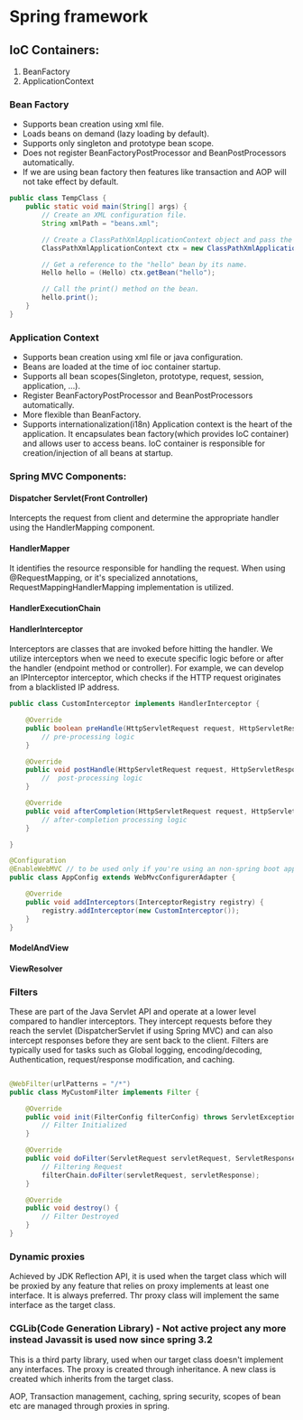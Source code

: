 # Spring framework

## IoC Containers:

1. BeanFactory
2. ApplicationContext

### Bean Factory

- Supports bean creation using xml file.
- Loads beans on demand (lazy loading by default).
- Supports only singleton and prototype bean scope.
- Does not register BeanFactoryPostProcessor and BeanPostProcessors automatically.
- If we are using bean factory then features like transaction and AOP will not take effect by default.

```java
public class TempClass {
    public static void main(String[] args) {
        // Create an XML configuration file.
        String xmlPath = "beans.xml";

        // Create a ClassPathXmlApplicationContext object and pass the XML configuration file to the constructor.
        ClassPathXmlApplicationContext ctx = new ClassPathXmlApplicationContext(xmlPath);

        // Get a reference to the "hello" bean by its name.
        Hello hello = (Hello) ctx.getBean("hello");

        // Call the print() method on the bean.
        hello.print();
    }
}
```

### Application Context

- Supports bean creation using xml file or java configuration.
- Beans are loaded at the time of ioc container startup.
- Supports all bean scopes(Singleton, prototype, request, session, application, ...).
- Register BeanFactoryPostProcessor and BeanPostProcessors automatically.
- More flexible than BeanFactory.
- Supports internationalization(i18n)
  Application context is the heart of the application. It encapsulates bean factory(which provides IoC container) and
  allows user to access beans. IoC container is responsible for creation/injection of all beans at startup.

### Spring MVC Components:

#### Dispatcher Servlet(Front Controller)

Intercepts the request from client and determine the appropriate handler using the HandlerMapping component.

#### HandlerMapper

It identifies the resource responsible for handling the request. When using @RequestMapping, or it's specialized
annotations, RequestMappingHandlerMapping implementation is utilized.

#### HandlerExecutionChain

#### HandlerInterceptor

Interceptors are classes that are invoked before hitting the handler. We utilize interceptors when we need to execute
specific logic before or after the handler (endpoint method or controller). For example, we can develop an IPInterceptor
interceptor, which checks if the HTTP request originates from a blacklisted IP address.

```java
public class CustomInterceptor implements HandlerInterceptor {

    @Override
    public boolean preHandle(HttpServletRequest request, HttpServletResponse response, Object handler) throws Exception {
        // pre-processing logic
    }

    @Override
    public void postHandle(HttpServletRequest request, HttpServletResponse response, Object handler, ModelAndView modelAndView) throws Exception {
        //  post-processing logic
    }

    @Override
    public void afterCompletion(HttpServletRequest request, HttpServletResponse response, Object handler, Exception ex) throws Exception {
        // after-completion processing logic
    }

}

@Configuration
@EnableWebMVC // to be used only if you're using an non-spring boot application 
public class AppConfig extends WebMvcConfigurerAdapter {

    @Override
    public void addInterceptors(InterceptorRegistry registry) {
        registry.addInterceptor(new CustomInterceptor());
    }
}
```

#### ModelAndView

#### ViewResolver

### Filters

These are part of the Java Servlet API and operate at a lower level compared to handler
interceptors. They intercept requests before they reach the servlet (DispatcherServlet if using Spring MVC) and can also
intercept responses before they are sent back to the client. Filters are typically used for tasks such as Global
logging, encoding/decoding, Authentication, request/response modification, and caching.

```java

@WebFilter(urlPatterns = "/*")
public class MyCustomFilter implements Filter {

    @Override
    public void init(FilterConfig filterConfig) throws ServletException {
        // Filter Initialized
    }

    @Override
    public void doFilter(ServletRequest servletRequest, ServletResponse servletResponse, FilterChain filterChain) throws IOException, ServletException {
        // Filtering Request
        filterChain.doFilter(servletRequest, servletResponse);
    }

    @Override
    public void destroy() {
        // Filter Destroyed
    }
}
```

### Dynamic proxies

Achieved by JDK Reflection API, it is used when the target class which will be proxied by any feature that relies on
proxy implements at least one interface. It is always preferred.
Thr proxy class will implement the same interface as the target class.

### CGLib(Code Generation Library) - Not active project any more instead Javassit is used now since spring 3.2

This is a third party library, used when our target class doesn't implement any interfaces.
The proxy is created through inheritance. A new class is created which inherits from the target class.

AOP, Transaction management, caching, spring security, scopes of bean etc are managed through proxies in spring.
